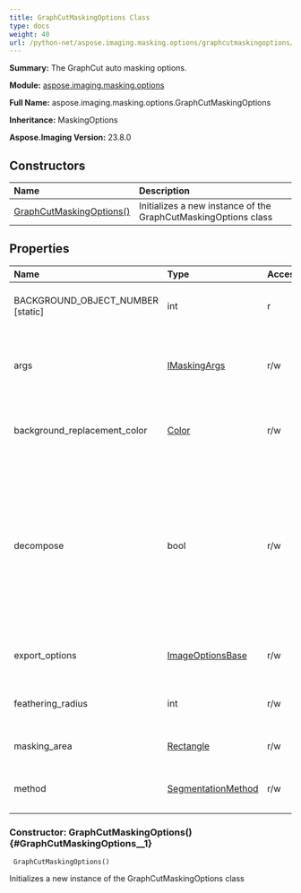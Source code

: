 ```yaml
---
title: GraphCutMaskingOptions Class
type: docs
weight: 40
url: /python-net/aspose.imaging.masking.options/graphcutmaskingoptions/
---
```


**Summary:** The GraphCut auto masking options.

**Module:** [aspose.imaging.masking.options](/imaging/python-net/aspose.imaging.masking.options/)

**Full Name:** aspose.imaging.masking.options.GraphCutMaskingOptions

**Inheritance:** MaskingOptions

**Aspose.Imaging Version:** 23.8.0

## **Constructors**
| **Name** | **Description** |
| :- | :- |
| [GraphCutMaskingOptions()](#GraphCutMaskingOptions__1) | Initializes a new instance of the GraphCutMaskingOptions class |
## **Properties**
| **Name** | **Type** | **Access** | **Description** |
| :- | :- | :- | :- |
| BACKGROUND_OBJECT_NUMBER [static] | int | r | The background object number |
| args | [IMaskingArgs](/imaging/python-net/aspose.imaging.masking.options/imaskingargs) | r/w | Gets or sets the arguments for segmentation algorithm. |
| background_replacement_color | [Color](/imaging/python-net/aspose.imaging/color) | r/w | Gets or sets the background replacement color. |
| decompose | bool | r/w | Gets or sets a value indicating whether<br/>            needless to separate each Shape from mask as individual object or as united object from mask separated from background. |
| export_options | [ImageOptionsBase](/imaging/python-net/aspose.imaging/imageoptionsbase) | r/w | Gets or sets the image export options. |
| feathering_radius | int | r/w | Gets or sets the feathering radius. |
| masking_area | [Rectangle](/imaging/python-net/aspose.imaging/rectangle) | r/w | Gets or sets the masking area. |
| method | [SegmentationMethod](/imaging/python-net/aspose.imaging.masking.options/segmentationmethod) | r/w | Gets or sets the segmentation method. |


### Constructor: GraphCutMaskingOptions() {#GraphCutMaskingOptions__1}


```
 GraphCutMaskingOptions() 
```

Initializes a new instance of the GraphCutMaskingOptions class

